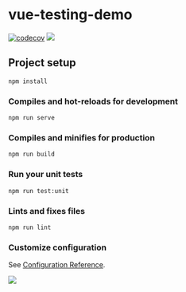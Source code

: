 # vue-testing-demo

[![codecov](https://codecov.io/gh/lipengzhou/vue-testing-demo/branch/master/graph/badge.svg?token=JS6XNATNMN)](https://codecov.io/gh/lipengzhou/vue-testing-demo) ![](https://github.com/lipengzhou/vue-testing-demo/workflows/Publish%20And%20Deploy%20Demo/badge.svg)

## Project setup
```
npm install
```

### Compiles and hot-reloads for development
```
npm run serve
```

### Compiles and minifies for production
```
npm run build
```

### Run your unit tests
```
npm run test:unit
```

### Lints and fixes files
```
npm run lint
```

### Customize configuration
See [Configuration Reference](https://cli.vuejs.org/config/).

![](https://s.zceme.cn/fed/cover-v.jpg)

